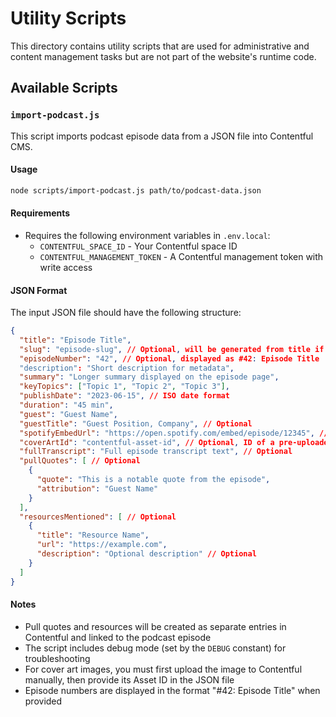 # Utility Scripts

This directory contains utility scripts that are used for administrative and content management tasks but are not part of the website's runtime code.

## Available Scripts

### `import-podcast.js`

This script imports podcast episode data from a JSON file into Contentful CMS.

#### Usage

```bash
node scripts/import-podcast.js path/to/podcast-data.json
```

#### Requirements

- Requires the following environment variables in `.env.local`:
  - `CONTENTFUL_SPACE_ID` - Your Contentful space ID
  - `CONTENTFUL_MANAGEMENT_TOKEN` - A Contentful management token with write access

#### JSON Format

The input JSON file should have the following structure:

```json
{
  "title": "Episode Title",
  "slug": "episode-slug", // Optional, will be generated from title if not provided
  "episodeNumber": "42", // Optional, displayed as #42: Episode Title
  "description": "Short description for metadata",
  "summary": "Longer summary displayed on the episode page",
  "keyTopics": ["Topic 1", "Topic 2", "Topic 3"],
  "publishDate": "2023-06-15", // ISO date format
  "duration": "45 min",
  "guest": "Guest Name",
  "guestTitle": "Guest Position, Company", // Optional
  "spotifyEmbedUrl": "https://open.spotify.com/embed/episode/12345", // Optional
  "coverArtId": "contentful-asset-id", // Optional, ID of a pre-uploaded image in Contentful
  "fullTranscript": "Full episode transcript text", // Optional
  "pullQuotes": [ // Optional
    {
      "quote": "This is a notable quote from the episode",
      "attribution": "Guest Name"
    }
  ],
  "resourcesMentioned": [ // Optional
    {
      "title": "Resource Name",
      "url": "https://example.com",
      "description": "Optional description" // Optional
    }
  ]
}
```

#### Notes

- Pull quotes and resources will be created as separate entries in Contentful and linked to the podcast episode
- The script includes debug mode (set by the `DEBUG` constant) for troubleshooting
- For cover art images, you must first upload the image to Contentful manually, then provide its Asset ID in the JSON file
- Episode numbers are displayed in the format "#42: Episode Title" when provided 